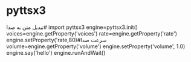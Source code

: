 # pyttsx3
تبدیل متن به صدا#
import pyttsx3
engine=pyttsx3.init()
voices=engine.getProperty('voices')
rate=engine.getProperty('rate')
engine.setProperty('rate,80)#سرعت صدا
volume=engine.getProperty('volume')
engine.setProperty('volume', 1.0)
engine.say('hello')
engine.runAndWait()
